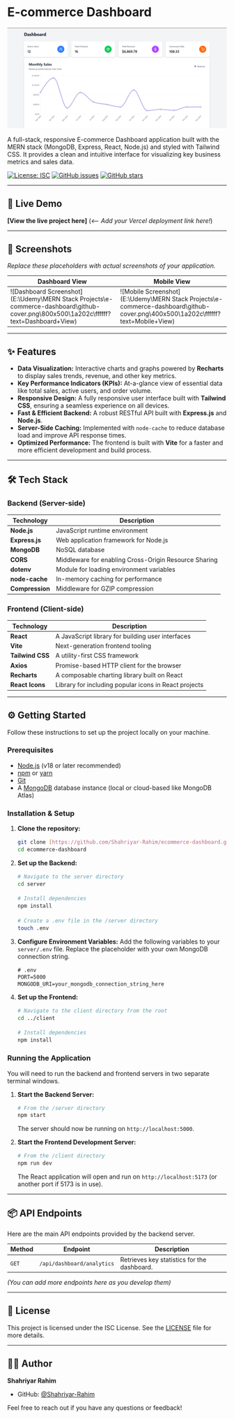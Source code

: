 # E-commerce Dashboard

![Project Banner](github-cover.png)

A full-stack, responsive E-commerce Dashboard application built with the MERN stack (MongoDB, Express, React, Node.js) and styled with Tailwind CSS. It provides a clean and intuitive interface for visualizing key business metrics and sales data.

[![License: ISC](https://img.shields.io/badge/License-ISC-blue.svg)](https://opensource.org/licenses/ISC)
[![GitHub issues](https://img.shields.io/github/issues/Shahriyar-Rahim/ecommerce-dashboard)](https://github.com/Shahriyar-Rahim/ecommerce-dashboard/issues)
[![GitHub stars](https://img.shields.io/github/stars/Shahriyar-Rahim/ecommerce-dashboard)](https://github.com/Shahriyar-Rahim/ecommerce-dashboard/stargazers)

---

## 🚀 Live Demo

**[View the live project here]** (*<-- Add your Vercel deployment link here!*)

---

## 📸 Screenshots

*Replace these placeholders with actual screenshots of your application.*

| Dashboard View                               | Mobile View                                |
| -------------------------------------------- | ------------------------------------------ |
| ![Dashboard Screenshot](E:\Udemy\MERN Stack Projects\e-commerce-dashboard\github-cover.png\800x500\1a202c\ffffff?text=Dashboard+View) | ![Mobile Screenshot](E:\Udemy\MERN Stack Projects\e-commerce-dashboard\github-cover.png\400x500\1a202c\ffffff?text=Mobile+View)    |

---

## ✨ Features

-   **Data Visualization:** Interactive charts and graphs powered by **Recharts** to display sales trends, revenue, and other key metrics.
-   **Key Performance Indicators (KPIs):** At-a-glance view of essential data like total sales, active users, and order volume.
-   **Responsive Design:** A fully responsive user interface built with **Tailwind CSS**, ensuring a seamless experience on all devices.
-   **Fast & Efficient Backend:** A robust RESTful API built with **Express.js** and **Node.js**.
-   **Server-Side Caching:** Implemented with `node-cache` to reduce database load and improve API response times.
-   **Optimized Performance:** The frontend is built with **Vite** for a faster and more efficient development and build process.

---

## 🛠️ Tech Stack

### Backend (Server-side)

| Technology      | Description                              |
| --------------- | ---------------------------------------- |
| **Node.js** | JavaScript runtime environment           |
| **Express.js** | Web application framework for Node.js    |
| **MongoDB** | NoSQL database                           |
| **CORS** | Middleware for enabling Cross-Origin Resource Sharing |
| **dotenv** | Module for loading environment variables |
| **node-cache** | In-memory caching for performance        |
| **Compression** | Middleware for GZIP compression          |

### Frontend (Client-side)

| Technology         | Description                                     |
| ------------------ | ----------------------------------------------- |
| **React** | A JavaScript library for building user interfaces |
| **Vite** | Next-generation frontend tooling                |
| **Tailwind CSS** | A utility-first CSS framework                   |
| **Axios** | Promise-based HTTP client for the browser       |
| **Recharts** | A composable charting library built on React    |
| **React Icons** | Library for including popular icons in React projects |

---

## ⚙️ Getting Started

Follow these instructions to set up the project locally on your machine.

### Prerequisites

-   [Node.js](https://nodejs.org/) (v18 or later recommended)
-   [npm](https://www.npmjs.com/) or [yarn](https://yarnpkg.com/)
-   [Git](https://git-scm.com/)
-   A [MongoDB](https://www.mongodb.com/) database instance (local or cloud-based like MongoDB Atlas)

### Installation & Setup

1.  **Clone the repository:**
    ```bash
    git clone [https://github.com/Shahriyar-Rahim/ecommerce-dashboard.git](https://github.com/Shahriyar-Rahim/ecommerce-dashboard.git)
    cd ecommerce-dashboard
    ```

2.  **Set up the Backend:**
    ```bash
    # Navigate to the server directory
    cd server

    # Install dependencies
    npm install

    # Create a .env file in the /server directory
    touch .env
    ```

3.  **Configure Environment Variables:**
    Add the following variables to your `server/.env` file. Replace the placeholder with your own MongoDB connection string.
    ```env
    # .env
    PORT=5000
    MONGODB_URI=your_mongodb_connection_string_here
    ```

4.  **Set up the Frontend:**
    ```bash
    # Navigate to the client directory from the root
    cd ../client

    # Install dependencies
    npm install
    ```

### Running the Application

You will need to run the backend and frontend servers in two separate terminal windows.

1.  **Start the Backend Server:**
    ```bash
    # From the /server directory
    npm start
    ```
    The server should now be running on `http://localhost:5000`.

2.  **Start the Frontend Development Server:**
    ```bash
    # From the /client directory
    npm run dev
    ```
    The React application will open and run on `http://localhost:5173` (or another port if 5173 is in use).

---

## 📦 API Endpoints

Here are the main API endpoints provided by the backend server.

| Method | Endpoint        | Description                               |
| ------ | --------------- | ----------------------------------------- |
| `GET`  | `/api/dashboard/analytics`    | Retrieves key statistics for the dashboard. |

*(You can add more endpoints here as you develop them)*

---

## 📜 License

This project is licensed under the ISC License. See the [LICENSE](LICENSE) file for more details.

---

## 👨‍💻 Author

**Shahriyar Rahim**

-   GitHub: [@Shahriyar-Rahim](https://github.com/Shahriyar-Rahim)

Feel free to reach out if you have any questions or feedback!